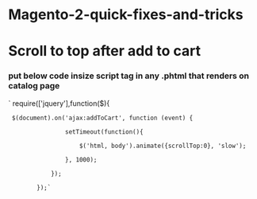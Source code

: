 # Magento-2-quick-fixes-and-tricks

# Scroll to top after add to cart
### put below code insize script tag in any .phtml that renders on catalog page
`
require(['jquery'],function($){

     $(document).on('ajax:addToCart', function (event) {
                
                    setTimeout(function(){
                    
                        $('html, body').animate({scrollTop:0}, 'slow');
                        
                    }, 1000);
                    
                });
                
            });`
